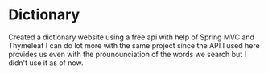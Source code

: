 # Dictionary
Created a dictionary website using a free api with help of Spring MVC and Thymeleaf
I can do lot more with the same project since the API I used here provides us even with the prounounciation of the words we search but I didn't use it as of now.
